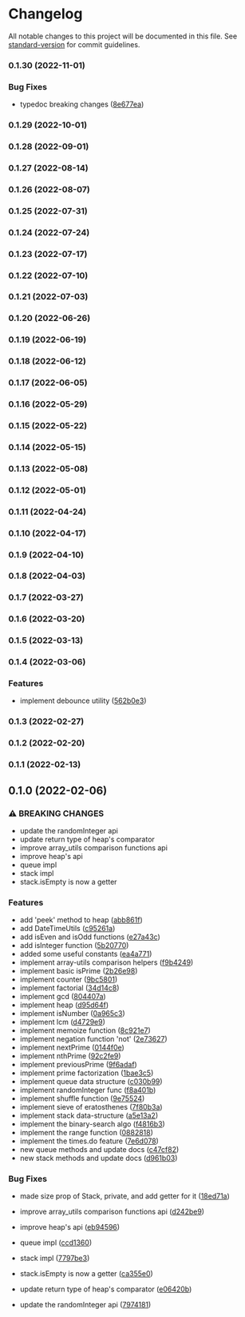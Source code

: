 # Changelog

All notable changes to this project will be documented in this file. See [standard-version](https://github.com/conventional-changelog/standard-version) for commit guidelines.

### 0.1.30 (2022-11-01)


### Bug Fixes

* typedoc breaking changes ([8e677ea](https://vighnesh153/vighnesh153/py-utils/commit/8e677ea0ba5c319e4ccaa5740307b4258bfbe054))

### 0.1.29 (2022-10-01)

### 0.1.28 (2022-09-01)

### 0.1.27 (2022-08-14)

### 0.1.26 (2022-08-07)

### 0.1.25 (2022-07-31)

### 0.1.24 (2022-07-24)

### 0.1.23 (2022-07-17)

### 0.1.22 (2022-07-10)

### 0.1.21 (2022-07-03)

### 0.1.20 (2022-06-26)

### 0.1.19 (2022-06-19)

### 0.1.18 (2022-06-12)

### 0.1.17 (2022-06-05)

### 0.1.16 (2022-05-29)

### 0.1.15 (2022-05-22)

### 0.1.14 (2022-05-15)

### 0.1.13 (2022-05-08)

### 0.1.12 (2022-05-01)

### 0.1.11 (2022-04-24)

### 0.1.10 (2022-04-17)

### 0.1.9 (2022-04-10)

### 0.1.8 (2022-04-03)

### 0.1.7 (2022-03-27)

### 0.1.6 (2022-03-20)

### 0.1.5 (2022-03-13)

### 0.1.4 (2022-03-06)


### Features

* implement debounce utility ([562b0e3](https://vighnesh153/vighnesh153/py-utils/commit/562b0e3c0102b1c28f0bcd42a545beaee7bd1e15))

### 0.1.3 (2022-02-27)

### 0.1.2 (2022-02-20)

### 0.1.1 (2022-02-13)

## 0.1.0 (2022-02-06)


### ⚠ BREAKING CHANGES

* update the randomInteger api
* update return type of heap's comparator
* improve array_utils comparison functions api
* improve heap's api
* queue impl
* stack impl
* stack.isEmpty is now a getter

### Features

* add 'peek' method to heap ([abb861f](https://vighnesh153/vighnesh153/py-utils/commit/abb861f788705c9a58049f379b43fb9158ebbd4b))
* add DateTimeUtils ([c95261a](https://vighnesh153/vighnesh153/py-utils/commit/c95261af61514aa3bd012a99509193e249305725))
* add isEven and isOdd functions ([e27a43c](https://vighnesh153/vighnesh153/py-utils/commit/e27a43ce76acee60a647ef8c66747db84c9b090a))
* add isInteger function ([5b20770](https://vighnesh153/vighnesh153/py-utils/commit/5b2077077fdd628f0e2558b4f21d22aa07c75a5b))
* added some useful constants ([ea4a771](https://vighnesh153/vighnesh153/py-utils/commit/ea4a771e0eb045198448aebb29e05ca23d37cecd))
* implement array-utils comparison helpers ([f9b4249](https://vighnesh153/vighnesh153/py-utils/commit/f9b4249c6f61ed1dc65303573062bfb200a9a940))
* implement basic isPrime ([2b26e98](https://vighnesh153/vighnesh153/py-utils/commit/2b26e98084bfb6547d7ca8373529048483ee611a))
* implement counter ([9bc5801](https://vighnesh153/vighnesh153/py-utils/commit/9bc5801e9815c8d3c23523f29c0869c9839e9dcc))
* implement factorial ([34d14c8](https://vighnesh153/vighnesh153/py-utils/commit/34d14c886ece7aaa1b183386d5da30169acc3c8a))
* implement gcd ([804407a](https://vighnesh153/vighnesh153/py-utils/commit/804407a21bcdb872d78121260a86eb234453585d))
* implement heap ([d95d64f](https://vighnesh153/vighnesh153/py-utils/commit/d95d64fe80d26ce5675db0c7099818279195bd11))
* implement isNumber ([0a965c3](https://vighnesh153/vighnesh153/py-utils/commit/0a965c3d9b700d83b3ded12be0ce20353c22a451))
* implement lcm ([d4729e9](https://vighnesh153/vighnesh153/py-utils/commit/d4729e9c47b24ea8d306d05648675c75048bed8b))
* implement memoize function ([8c921e7](https://vighnesh153/vighnesh153/py-utils/commit/8c921e726e2ee9feb9a82b691e9e495b4b23e0d3))
* implement negation function 'not' ([2e73627](https://vighnesh153/vighnesh153/py-utils/commit/2e73627934ac964d4d4467d45e97912516ef49a6))
* implement nextPrime ([0144f0e](https://vighnesh153/vighnesh153/py-utils/commit/0144f0eb34a1d58447e3ba745da59d74380a2297))
* implement nthPrime ([92c2fe9](https://vighnesh153/vighnesh153/py-utils/commit/92c2fe934668716d1094572d402864878b0991b9))
* implement previousPrime ([9f6adaf](https://vighnesh153/vighnesh153/py-utils/commit/9f6adaf75f1e1cc4ade73c2ce8850eea521ebdbb))
* implement prime factorization ([1bae3c5](https://vighnesh153/vighnesh153/py-utils/commit/1bae3c5c008ba7acc96f2e6ff81fb20330eb2352))
* implement queue data structure ([c030b99](https://vighnesh153/vighnesh153/py-utils/commit/c030b991d265a05387500331e9246bdab3f8c654))
* implement randomInteger func ([f8a401b](https://vighnesh153/vighnesh153/py-utils/commit/f8a401b30a33bcdba8b17f8635ea5206bacc89f7))
* implement shuffle function ([9e75524](https://vighnesh153/vighnesh153/py-utils/commit/9e755247fa474adad43b9b6288608fe532ee33b5))
* implement sieve of eratosthenes ([7f80b3a](https://vighnesh153/vighnesh153/py-utils/commit/7f80b3ac7136f2a695bb2591afc1837eafd0b6b3))
* implement stack data-structure ([a5e13a2](https://vighnesh153/vighnesh153/py-utils/commit/a5e13a2a337c8147c802aa831d64834142438eb4))
* implement the binary-search algo ([f4816b3](https://vighnesh153/vighnesh153/py-utils/commit/f4816b31a51daaff2c67e2f1e9dcc01a0357bdd8))
* implement the range function ([0882818](https://vighnesh153/vighnesh153/py-utils/commit/088281802ad7dafc34295aa8fbbbfbce1bbac411))
* implement the times.do feature ([7e6d078](https://vighnesh153/vighnesh153/py-utils/commit/7e6d078cbe5fcca2cd92c30558072d8bebe744d1))
* new queue methods and update docs ([c47cf82](https://vighnesh153/vighnesh153/py-utils/commit/c47cf8269e1a77c0481f0309eac09a8d765d77fc))
* new stack methods and update docs ([d961b03](https://vighnesh153/vighnesh153/py-utils/commit/d961b03148eb2f945de76bab70b75818fcc8b353))


### Bug Fixes

* made size prop of Stack, private, and add getter for it ([18ed71a](https://vighnesh153/vighnesh153/py-utils/commit/18ed71a6720a79c425b16ee405b1a27342d52caa))


* improve array_utils comparison functions api ([d242be9](https://vighnesh153/vighnesh153/py-utils/commit/d242be9b332300a2e172cabaf6dddc4df3b1da4f))
* improve heap's api ([eb94596](https://vighnesh153/vighnesh153/py-utils/commit/eb94596ccb6669bdf1ef13399fa3d6eb1db87225))
* queue impl ([ccd1360](https://vighnesh153/vighnesh153/py-utils/commit/ccd13602085142a6c1878c03e66be0883e4453ab))
* stack impl ([7797be3](https://vighnesh153/vighnesh153/py-utils/commit/7797be353a3e0dcd968587f204fd5d89e5d4a363))
* stack.isEmpty is now a getter ([ca355e0](https://vighnesh153/vighnesh153/py-utils/commit/ca355e0bc3eab3264e77ca4a8221c56aab194732))
* update return type of heap's comparator ([e06420b](https://vighnesh153/vighnesh153/py-utils/commit/e06420bdc5c8b80c28fcec98c9a23ee8fc6db483))
* update the randomInteger api ([7974181](https://vighnesh153/vighnesh153/py-utils/commit/7974181e025f4eb08ba9a8e49675641e1dc24fea))
